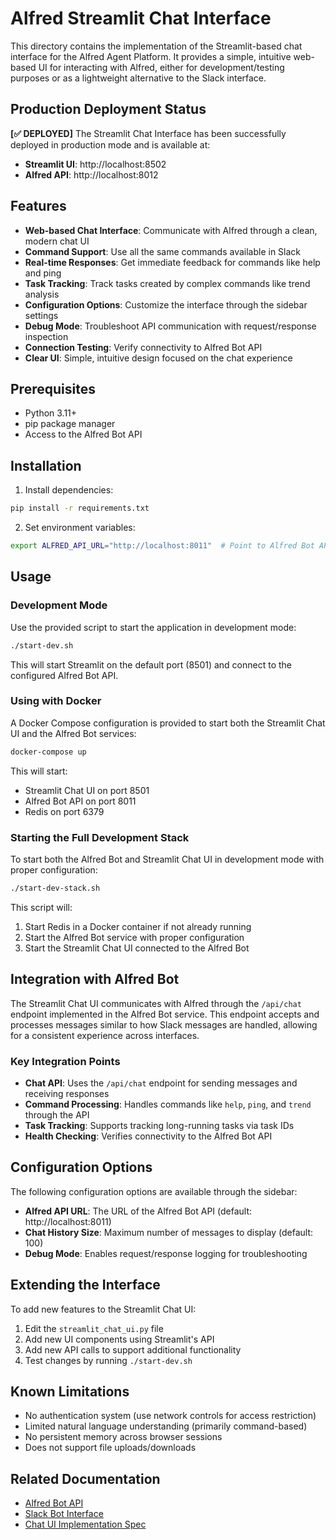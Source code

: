 # Alfred Streamlit Chat Interface

This directory contains the implementation of the Streamlit-based chat interface for the Alfred Agent Platform. It provides a simple, intuitive web-based UI for interacting with Alfred, either for development/testing purposes or as a lightweight alternative to the Slack interface.

## Production Deployment Status

**[✅ DEPLOYED]** The Streamlit Chat Interface has been successfully deployed in production mode and is available at:
- **Streamlit UI**: http://localhost:8502
- **Alfred API**: http://localhost:8012

## Features

- **Web-based Chat Interface**: Communicate with Alfred through a clean, modern chat UI
- **Command Support**: Use all the same commands available in Slack
- **Real-time Responses**: Get immediate feedback for commands like help and ping
- **Task Tracking**: Track tasks created by complex commands like trend analysis
- **Configuration Options**: Customize the interface through the sidebar settings
- **Debug Mode**: Troubleshoot API communication with request/response inspection
- **Connection Testing**: Verify connectivity to Alfred Bot API
- **Clear UI**: Simple, intuitive design focused on the chat experience

## Prerequisites

- Python 3.11+
- pip package manager
- Access to the Alfred Bot API

## Installation

1. Install dependencies:
```bash
pip install -r requirements.txt
```

2. Set environment variables:
```bash
export ALFRED_API_URL="http://localhost:8011"  # Point to Alfred Bot API
```

## Usage

### Development Mode

Use the provided script to start the application in development mode:

```bash
./start-dev.sh
```

This will start Streamlit on the default port (8501) and connect to the configured Alfred Bot API.

### Using with Docker

A Docker Compose configuration is provided to start both the Streamlit Chat UI and the Alfred Bot services:

```bash
docker-compose up
```

This will start:
- Streamlit Chat UI on port 8501
- Alfred Bot API on port 8011
- Redis on port 6379

### Starting the Full Development Stack

To start both the Alfred Bot and Streamlit Chat UI in development mode with proper configuration:

```bash
./start-dev-stack.sh
```

This script will:
1. Start Redis in a Docker container if not already running
2. Start the Alfred Bot service with proper configuration
3. Start the Streamlit Chat UI connected to the Alfred Bot

## Integration with Alfred Bot

The Streamlit Chat UI communicates with Alfred through the `/api/chat` endpoint implemented in the Alfred Bot service. This endpoint accepts and processes messages similar to how Slack messages are handled, allowing for a consistent experience across interfaces.

### Key Integration Points

- **Chat API**: Uses the `/api/chat` endpoint for sending messages and receiving responses
- **Command Processing**: Handles commands like `help`, `ping`, and `trend` through the API
- **Task Tracking**: Supports tracking long-running tasks via task IDs
- **Health Checking**: Verifies connectivity to the Alfred Bot API

## Configuration Options

The following configuration options are available through the sidebar:

- **Alfred API URL**: The URL of the Alfred Bot API (default: http://localhost:8011)
- **Chat History Size**: Maximum number of messages to display (default: 100)
- **Debug Mode**: Enables request/response logging for troubleshooting

## Extending the Interface

To add new features to the Streamlit Chat UI:

1. Edit the `streamlit_chat_ui.py` file
2. Add new UI components using Streamlit's API
3. Add new API calls to support additional functionality
4. Test changes by running `./start-dev.sh`

## Known Limitations

- No authentication system (use network controls for access restriction)
- Limited natural language understanding (primarily command-based)
- No persistent memory across browser sessions
- Does not support file uploads/downloads

## Related Documentation

- [Alfred Bot API](../alfred-bot/README.md)
- [Slack Bot Interface](../../docs/agents/interfaces/alfred-slack-bot.md)
- [Chat UI Implementation Spec](../../docs/interfaces/chat-ui-implementation.md)